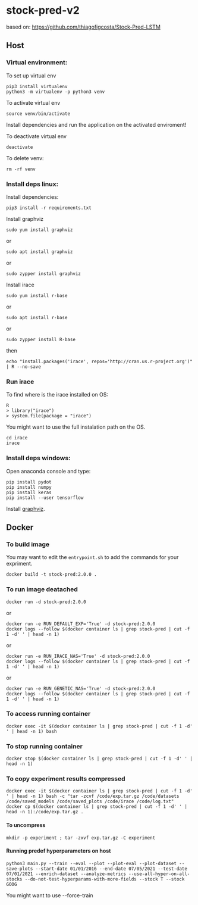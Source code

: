 # stock-pred-v2

based on: https://github.com/thiagofigcosta/Stock-Pred-LSTM

## Host

### Virtual environment:

To set up virtual env
```
pip3 install virtualenv
python3 -m virtualenv -p python3 venv
```

To activate virtual env
```
source venv/bin/activate
```

Install dependencies and run the application on the activated enviroment!

To deactivate virtual env
```
deactivate
```

To delete venv:
```
rm -rf venv
```

### Install deps linux:

Install dependencies:
```
pip3 install -r requirements.txt
```

Install graphviz
```
sudo yum install graphviz
```
or
```
sudo apt install graphviz
```
or
```
sudo zypper install graphviz
```


Install irace
```
sudo yum install r-base
```
or
```
sudo apt install r-base
```
or
```
sudo zypper install R-base
```

then
```
echo "install.packages('irace', repos='http://cran.us.r-project.org')" | R --no-save
```

### Run irace

To find where is the irace installed on OS:
```
R
> library("irace")
> system.file(package = "irace")
```

You might want to use the full instalation path on the OS.
```
cd irace
irace
```

### Install deps windows:
Open anaconda console and type:
```
pip install pydot
pip install numpy
pip install keras
pip install --user tensorflow
```
Install [graphviz](https://graphviz.gitlab.io/download/).

## Docker

### To build image

You may want to edit the `entrypoint.sh` to add the commands for your expriment.

```
docker build -t stock-pred:2.0.0 .
```

### To run image deatached

```
docker run -d stock-pred:2.0.0
```

or

```
docker run -e RUN_DEFAULT_EXP='True' -d stock-pred:2.0.0
docker logs --follow $(docker container ls | grep stock-pred | cut -f 1 -d' ' | head -n 1)
```
or

```
docker run -e RUN_IRACE_NAS='True' -d stock-pred:2.0.0
docker logs --follow $(docker container ls | grep stock-pred | cut -f 1 -d' ' | head -n 1)
```

or

```
docker run -e RUN_GENETIC_NAS='True' -d stock-pred:2.0.0
docker logs --follow $(docker container ls | grep stock-pred | cut -f 1 -d' ' | head -n 1)
```

### To access running container

```
docker exec -it $(docker container ls | grep stock-pred | cut -f 1 -d' ' | head -n 1) bash
```

### To stop running container

```
docker stop $(docker container ls | grep stock-pred | cut -f 1 -d' ' | head -n 1)
```

### To copy experiment results compressed

```
docker exec -it $(docker container ls | grep stock-pred | cut -f 1 -d' ' | head -n 1) bash -c "tar -zcvf /code/exp.tar.gz /code/datasets /code/saved_models /code/saved_plots /code/irace /code/log.txt"
docker cp $(docker container ls | grep stock-pred | cut -f 1 -d' ' | head -n 1):/code/exp.tar.gz .
```

#### To uncompress

```
mkdir -p experiment ; tar -zxvf exp.tar.gz -C experiment
```


#### Running predef hyperparameters on host
```
python3 main.py --train --eval --plot --plot-eval --plot-dataset --save-plots --start-date 01/01/2016 --end-date 07/05/2021 --test-date 07/01/2021 --enrich-dataset --analyze-metrics --use-all-hyper-on-all-stocks --do-not-test-hyperparams-with-more-fields --stock T --stock GOOG
```
You might want to use --force-train